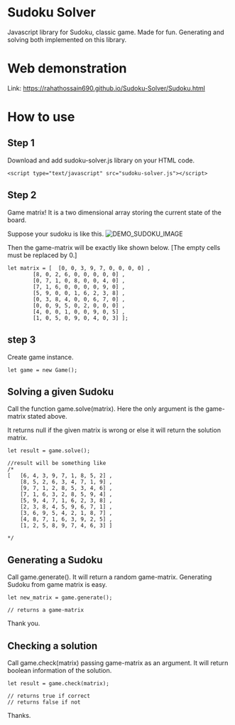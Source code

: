 # Sudoku Solver
Javascript library for Sudoku, classic game. Made for fun. Generating and solving both implemented on this library.

# Web demonstration
Link: https://rahathossain690.github.io/Sudoku-Solver/Sudoku.html

# How to use
## Step 1
Download and add sudoku-solver.js library on your HTML code.
```
<script type="text/javascript" src="sudoku-solver.js"></script>
```
## Step 2
Game matrix! It is a two dimensional array storing the current state of the board.

Suppose your sudoku is like this. ![DEMO_SUDOKU_IMAGE](https://github.com/rahathossain690/Sudoku-Solver/blob/master/Extras/demo_game.png?raw=true)

Then the game-matrix will be exactly like shown below. [The empty cells must be replaced by 0.] 
```
let matrix = [	[0, 0, 3, 9, 7, 0, 0, 0, 0]	,
		[8, 0, 2, 6, 0, 0, 0, 0, 0]	,
		[0, 7, 1, 0, 8, 0, 0, 4, 0]	,
		[7, 1, 6, 0, 0, 0, 0, 9, 0]	,
		[5, 9, 0, 0, 1, 6, 2, 3, 8]	,
		[0, 3, 8, 4, 0, 0, 6, 7, 0]	,
		[0, 0, 9, 5, 0, 2, 0, 0, 0]	,
		[4, 0, 0, 1, 0, 0, 9, 0, 5]	,
		[1, 0, 5, 0, 9, 0, 4, 0, 3]	];

```
## step 3
Create game instance.
```
let game = new Game();
```
## Solving a given Sudoku
Call the function game.solve(matrix). Here the only argument is the game-matrix stated above. 

It returns null if the given matrix is wrong or else it will return the solution matrix.
```
let result = game.solve();

//result will be something like
/*
[	[6, 4, 3, 9, 7, 1, 8, 5, 2]	,
	[8, 5, 2, 6, 3, 4, 7, 1, 9]	,
	[9, 7, 1, 2, 8, 5, 3, 4, 6]	,
	[7, 1, 6, 3, 2, 8, 5, 9, 4]	,
	[5, 9, 4, 7, 1, 6, 2, 3, 8]	,	
	[2, 3, 8, 4, 5, 9, 6, 7, 1]	,
	[3, 6, 9, 5, 4, 2, 1, 8, 7]	,
	[4, 8, 7, 1, 6, 3, 9, 2, 5]	,
	[1, 2, 5, 8, 9, 7, 4, 6, 3]	]

*/
```
## Generating a Sudoku
Call game.generate(). It will return a random game-matrix. Generating Sudoku from game matrix is easy.
```
let new_matrix = game.generate();

// returns a game-matrix
```
Thank you.

## Checking a solution
Call game.check(matrix) passing game-matrix as an argument. It will return boolean information of the solution.
```
let result = game.check(matrix);

// returns true if correct
// returns false if not
```


Thanks.